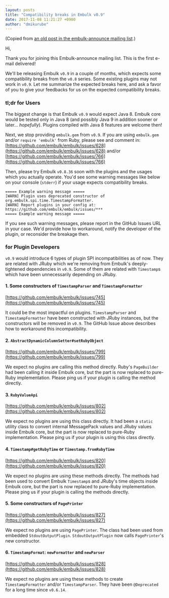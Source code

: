 ```yaml
---
layout: posts
title: "Compatibility breaks in Embulk v0.9"
date: 2017-11-08 11:21:27 +0900
author: "dmikurube"
---
```


(Copied from [an old post in the embulk-announce mailing list](https://groups.google.com/d/msg/embulk-announce/QDbRekBr1WA/T4JP2n2xCQAJ).)

Hi,

Thank you for joining this Embulk-announce mailing list. This is the first e-mail delivered!

We'll be releasing Embulk `v0.9` in a couple of months, which expects some compatibility breaks from the `v0.8` series. Some existing plugins may not work in `v0.9`. Let me summarize the expected breaks here, and ask a favor of you to give your feedbacks for us on the expected compatibility breaks.

### tl;dr for Users

The biggest change is that Embulk `v0.9` would expect Java 8. Embulk core would be tested only in Java 8 (and possibly Java 9 in addition sooner or later... *hopefully*). Plugins compiled with Java 8 features are welcome then!

Next, we stop providing `embulk.gem` from `v0.9`. If you are using `embulk.gem` and/or `require 'embulk'` from Ruby, please see and comment in: [https://github.com/embulk/embulk/issues/628](https://github.com/embulk/embulk/issues/628) and/or [https://github.com/embulk/embulk/issues/766](https://github.com/embulk/embulk/issues/766)

Then, please try Embulk `v0.8.36` soon with the plugins and the usages which you actually operate. You'd see some warning messages like below on your console (`stderr`) if your usage expects compatibility breaks.

```
===== Example warning message =====
[WARN] Plugin uses deprecated constructor of
org.embulk.spi.time.TimestampFormatter.
[WARN] Report plugins in your config at:
https://github.com/embulk/embulk/issues/***
===== Example warning message =====
```

If you see such warning messages, please report in the GitHub Issues URL in your case. We'd provide how to workaround, notify the developer of the plugin, or reconsider the breakage then.

### for Plugin Developers

`v0.9` would introduce 6 types of plugin SPI incompatibilities as of now. They are related with JRuby which we're removing from Embulk's deeply-tightened dependencies in `v0.9`. Some of them are related with `Timestamp`s which have been unnecessarily depending on JRuby.

#### 1. Some constructors of `TimestampParser` and `TimestampFormatter`

[https://github.com/embulk/embulk/issues/745](https://github.com/embulk/embulk/issues/745)

It could be the most impactful on plugins. `TimestampParser` and `TimestampFormatter` have been constructed with JRuby instances, but the constructors will be removed in `v0.9`. The GitHub Issue above describes how to workaround this incompatibility.

#### 2. `AbstractDynamicColumnSetter#setRubyObject`

[https://github.com/embulk/embulk/issues/799](https://github.com/embulk/embulk/issues/799)

We expect no plugins are calling this method directly. Ruby's `PageBuilder` had been calling it inside Embulk core, but the part is now replaced to pure-Ruby implementation. Please ping us if your plugin is calling the method directly.

#### 3. `RubyValueApi`

[https://github.com/embulk/embulk/issues/802](https://github.com/embulk/embulk/issues/802)

We expect no plugins are using this class directly. It had been a `static` utility class to convert internal MessagePack values and JRuby values inside Embulk core, but the part is now replaced to pure-Ruby implementation. Please ping us if your plugin is using this class directly.

#### 4. `Timestamp#getRubyTime` or `Timestamp.fromRubyTime`

[https://github.com/embulk/embulk/issues/820](https://github.com/embulk/embulk/issues/820)

We expect no plugins are using these methods directly. The methods had been used to convert Embulk `Timestamp`s and JRuby's time objects inside Embulk core, but the part is now replaced to pure-Ruby implementation. Please ping us if your plugin is calling the methods directly.

#### 5. Some constructors of `PagePrinter`

[https://github.com/embulk/embulk/issues/827](https://github.com/embulk/embulk/issues/827)

We expect no plugins are using `PagePrinter`. The class had been used from embedded `StdoutOutputPlugin`. `StdoutOutputPlugin` now calls `PagePrinter`'s new constructor.

#### 6. `TimestampFormat`: `newFormatter` and `newParser`

[https://github.com/embulk/embulk/issues/828](https://github.com/embulk/embulk/issues/828)

We expect no plugins are using these methods to create `TimestampFormatter` and/or `TimestampParser`. They have been `@Deprecated` for a long time since `v0.6.14`.

